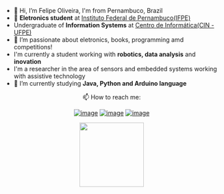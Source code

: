 
- 👋 Hi, I’m Felipe Oliveira, I'm from Pernambuco, Brazil
- 🌟 **Eletronics student** at [Instituto Federal de Pernambuco(IFPE)](https://ifpe.edu.br/)
- Undergraduate of **Information Systems** at [Centro de Informática(CIN - UFPE)](https://portal.cin.ufpe.br/)
- 👀 I’m passionate about eletronics, books, programming amd competitions!
- I'm currently a student working with **robotics, data analysis** and **inovation**
- I'm a researcher in the area of sensors and embedded systems working with assistive technology
- 🌱 I’m currently studying **Java, Python and Arduino language**

<div align = "center">

📫 How to reach me:
  
</div>

<div align="center">
  
[![image](https://img.shields.io/badge/LinkedIn-4D22F0?style=for-the-badge&logo=linkedin&logoColor=white)](https://www.linkedin.com/in/felipe-santana-de-oliveira-4251a8230/)
[![image](https://img.shields.io/badge/Instagram-4D22F0?style=for-the-badge&logo=instagram&logoColor=white)](https://www.instagram.com/feelps1_/)
[![image](https://img.shields.io/badge/Gmail-4D22F0?style=for-the-badge&logo=gmail&logoColor=white)](mailto:felipesansoliv01@gmail.com)
  
</div>
  
<p align= "center">
  <img height= "150" src="https://github-readme-stats.vercel.app/api/top-langs/?username=feelps-1&theme=react&layout=compact" />
</p>

